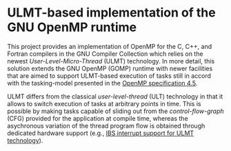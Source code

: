 # ULMT-based implementation of the GNU OpenMP runtime

This project provides an implementation of OpenMP for the C, C++, and Fortran compilers in the GNU Compiler Collection which relies on the newest *User-Level-Micro-Thread* (ULMT) technology. In more detail, this solution extends the GNU OpenMP (GOMP) runtime with newer facilities that are aimed to support ULMT-based execution of tasks still in accord with the tasking-model presented in the <a href="https://www.openmp.org/wp-content/uploads/openmp-4.5.pdf">OpenMP specification 4.5</a>.

ULMT differs from the classical *user-level-thread* (ULT) technology in that it allows to switch execution of tasks at arbitrary points in time. This is possible by making tasks capable of sliding out from the *control-flow-graph* (CFG) provided for the application at compile time, whereas the asychronous variation of the thread program flow is obtained through dedicated hardware support (e.g., <a href="https://github.com/HPDCS/IBS-Support-ULMT">IBS interrupt support for ULMT technology</a>).
